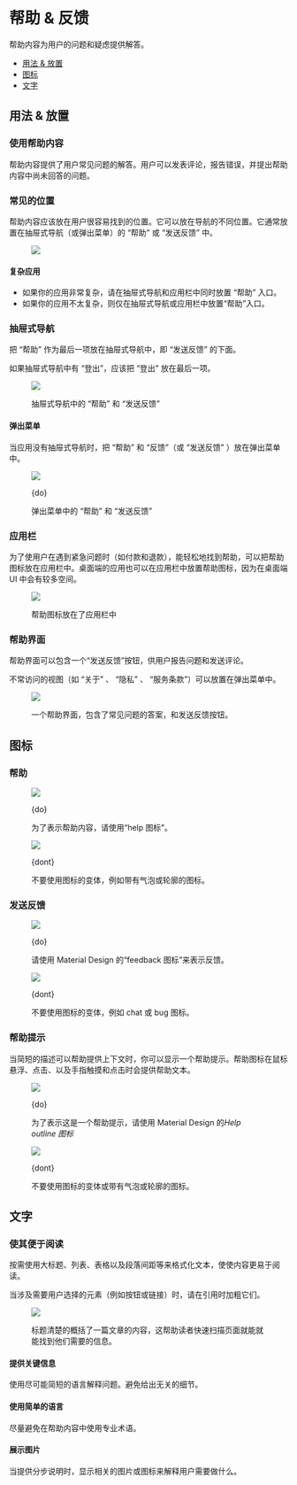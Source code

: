 <div class="article__intro">

[en]: <> (Help & feedback)
# 帮助 & 反馈

[en]: <> (Help content provides answers to user questions and concerns.)
帮助内容为用户的问题和疑虑提供解答。

<nav>

[en]: <> (Use & placement)
[en]: <> (Icons)
[en]: <> (Writing)
* [用法 & 放置](#use-placement)
* [图标](#icons)
* [文字](#writing)

</nav></div><div class="article__body">

[en]: <> (Use & placement)
<h2 id="use-placement">用法 & 放置</h2>

[en]: <> (Using help content)
### 使用帮助内容

[en]: <> (Help content provides answers to common questions about your app. Users can submit comments, report bugs, and ask questions that are not already answered by the help content.)
帮助内容提供了用户常见问题的解答。用户可以发表评论，报告错误，并提出帮助内容中尚未回答的问题。

[en]: <> (Common locations)
### 常见的位置

[en]: <> (Help content should be easy for users to find. It can be placed in various points in your navigation. It usually appears in a navigation drawer or overflow menu under the label “Help” or “Send feedback.”)
帮助内容应该放在用户很容易找到的位置。它可以放在导航的不同位置。它通常放置在抽屉式导航（或弹出菜单）的 “帮助” 或 “发送反馈” 中。

<figure>

![]({assets_path}/communication/help-feedback/communication-helpfeedback-placement-01-decisiontree.png)

</figure>

[en]: <> (App complexity)
#### 复杂应用

[en]: <> (If your app is complex, place a link to “Help” both in the navigation drawer and the app bar.)
[en]: <> (If your app is not complex, place “Help” in a navigation drawer or overflow menu only.)
* 如果你的应用非常复杂，请在抽屉式导航和应用栏中同时放置 “帮助” 入口。
* 如果你的应用不太复杂，则仅在抽屉式导航或应用栏中放置“帮助”入口。

[en]: <> (Navigation Drawer)
### 抽屉式导航

<div class="mdui-row-sm-2"><div class="mdui-col">

[en]: <> (“Help” should be the last item in the navigation drawer, with “Send feedback” directly above it.)
把 “帮助” 作为最后一项放在抽屉式导航中，即 “发送反馈” 的下面。

[en]: <> (Anytime “Sign out” appears in a navigation drawer, it should be the last item in the list.)
如果抽屉式导航中有 “登出”，应该把 “登出” 放在最后一项。

</div><div class="mdui-col"><figure>

![]({assets_path}/communication/help-feedback/communication-helpfeedback-placement-02-navdrawer.png)

<figcaption>

[en]: <> (The navigation drawer showing “Help” and “Send feedback”)
抽屉式导航中的 “帮助” 和 “发送反馈”

</figcaption></figure></div></div><div class="mdui-row-sm-2"><div class="mdui-col">

[en]: <> (Overflow menu)
#### 弹出菜单

[en]: <> (“Help” and “Feedback” \(or “Send feedback”\) should be placed in the overflow menu when there is no navigation drawer.)
当应用没有抽屉式导航时，把 “帮助” 和 “反馈”（或 “发送反馈” ）放在弹出菜单中。

</div><div class="mdui-col"><figure>

![]({assets_path}/communication/help-feedback/communication-helpfeedback-placement-04-overflow.png)

<figcaption>

{do}

[en]: <> (Overflow menu showing “Help” and “Send feedback”)
弹出菜单中的 “帮助” 和 “发送反馈”

</figcaption></figure></div></div>

[en]: <> (App bar)
### 应用栏

[en]: <> (To provide help for urgent issues, such as payments and refunds, place a Help icon in the app bar. Desktop apps may also place a Help icon in the app bar, as there is more space in the desktop UI.)
为了使用户在遇到紧急问题时（如付款和退款），能轻松地找到帮助，可以把帮助图标放在应用栏中。桌面端的应用也可以在应用栏中放置帮助图标，因为在桌面端 UI 中会有较多空间。

<figure>

![]({assets_path}/communication/help-feedback/communication-helpfeedback-placement-07-appbar.png)

<figcaption>

[en]: <> (Help icon promoted in the app bar)
帮助图标放在了应用栏中

</figcaption></figure>

[en]: <> (Help screen)
### 帮助界面

<div class="mdui-row-sm-2"><div class="mdui-col">

[en]: <> (The help screen can include a “Send feedback” button for users to report issues or send comments.)
帮助界面可以包含一个“发送反馈”按钮，供用户报告问题和发送评论。

[en]: <> (Content viewed less often \(such as “About,” “Privacy,” and “Terms of service”\) may be placed in an action overflow menu.)
不常访问的视图（如 “关于” 、 “隐私” 、 “服务条款”）可以放置在弹出菜单中。

</div><div class="mdui-col"><figure>

![]({assets_path}/communication/help-feedback/communication-helpfeedback-placement-06-overflow.png)

<figcaption>

[en]: <> (A help screen with frequently asked questions and answers and an action button to send feedback)
一个帮助界面，包含了常见问题的答案，和发送反馈按钮。

</figcaption></figure></div></div>

[en]: <> (Icons)
<h2 id="icons">图标</h2>

[en]: <> (Help)
### 帮助

<div class="mdui-row-sm-2"><div class="mdui-col"><figure>

![]({assets_path}/communication/help-feedback/communication-helpfeedback-icons-01.png)

<figcaption>

{do}

[en]: <> (To indicate Help content, use the *icon for Help*.)
为了表示帮助内容，请使用“help 图标”。

</figcaption></figure></div><div class="mdui-col"><figure>

![]({assets_path}/communication/help-feedback/communication-helpfeedback-icons-02.png)

<figcaption>

{dont}

[en]: <> (Don’t use icon variations, such as those with speech bubbles or outlines.)
不要使用图标的变体，例如带有气泡或轮廓的图标。

</figcaption></figure></div></div>

[en]: <> (Send feedback)
### 发送反馈

<div class="mdui-row-sm-2"><div class="mdui-col"><figure>

![]({assets_path}/communication/help-feedback/communication-helpfeedback-icons-03.png)

<figcaption>

{do}

[en]: <> (To indicate where users can send feedback, use the Material Design *icon for feedback*.)
请使用 Material Design 的“feedback 图标”来表示反馈。

</figcaption></figure></div><div class="mdui-col"><figure>

![]({assets_path}/communication/help-feedback/communication-helpfeedback-icons-04.png)

<figcaption>

{dont}

[en]: <> (Don’t use icon variations, such as chat or bug icons.)
不要使用图标的变体，例如 chat 或 bug 图标。

</figcaption></figure></div></div>

[en]: <> (Help Tooltips)
### 帮助提示

[en]: <> (When a brief description can help provide context, you can display a help tooltip. Help icons provide helper text on hover, tap, or click.)
当简短的描述可以帮助提供上下文时，你可以显示一个帮助提示。帮助图标在鼠标悬浮、点击、以及手指触摸和点击时会提供帮助文本。

<div class="mdui-row-sm-2"><div class="mdui-col"><figure>

![]({assets_path}/communication/help-feedback/communication-helpfeedback-icons-05.png)

<figcaption>

{do}

[en]: <> (To indicate a help tooltip is available, use the Material Design *Help outline icon*.)
为了表示这是一个帮助提示，请使用 Material Design 的*Help outline 图标*

</figcaption></figure></div><div class="mdui-col"><figure>

![]({assets_path}/communication/help-feedback/communication-helpfeedback-icons-06.png)

<figcaption>

{dont}

[en]: <> (Don’t use icon variations or icons with speech bubbles or outlines.)
不要使用图标的变体或带有气泡或轮廓的图标。

</figcaption></figure></div></div>

[en]: <> (Writing)
<h2 id="writing">文字</h2>

[en]: <> (Make it easy to read)
### 使其便于阅读

[en]: <> (Make content clear and easy to scan by formatting text with bold headings, lists, tables, and space between paragraphs.)
按需使用大标题、列表、表格以及段落间距等来格式化文本，使使内容更易于阅读。

[en]: <> (When referring to elements that users need to select, such as buttons or links, you can bold their names when referring to them.)
当涉及需要用户选择的元素（例如按钮或链接）时，请在引用时加粗它们。

<figure>

![]({assets_path}/communication/help-feedback/patterns-helpfeedback-writing-01.png)

<figcaption>

[en]: <> (Headings help organize an article’s content. They help readers scan the page to quickly find the information they need.)
标题清楚的概括了一篇文章的内容，这帮助读者快速扫描页面就能就能找到他们需要的信息。

</figcaption></figure>

[en]: <> (Give key information)
#### 提供关键信息

[en]: <> (Keep explanations as short as possible, without giving details that aren’t relevant to typical usage.)
使用尽可能简短的语言解释问题。避免给出无关的细节。

[en]: <> (Use simple language)
#### 使用简单的语言

[en]: <> (Avoid using technical terms in help content where possible.)
尽量避免在帮助内容中使用专业术语。

[en]: <> (Show images)
#### 展示图片

[en]: <> (When providing step-by-step instructions, show relevant images or icons to explain what the user needs to do.)
当提供分步说明时，显示相关的图片或图标来解释用户需要做什么。

</div>
